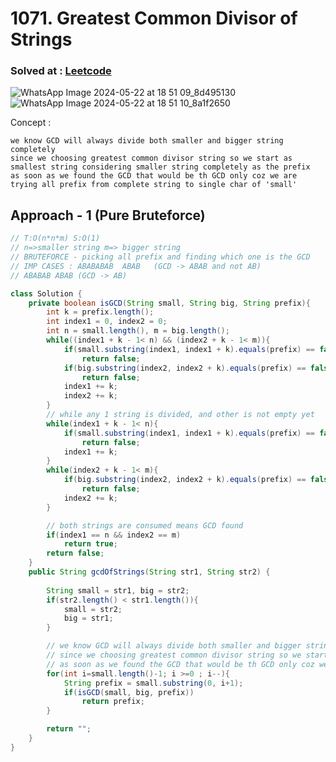 # 1071. Greatest Common Divisor of Strings

### Solved at : [Leetcode](https://leetcode.com/problems/greatest-common-divisor-of-strings/description/?envType=study-plan-v2&envId=leetcode-75)
![WhatsApp Image 2024-05-22 at 18 51 09_8d495130](https://github.com/yashasviyadav1/dsa-questions/assets/124666305/7cfab2b0-f3d5-4137-9e28-f91672f7a7eb)
![WhatsApp Image 2024-05-22 at 18 51 10_8a1f2650](https://github.com/yashasviyadav1/dsa-questions/assets/124666305/b0a11240-85a7-4b8e-b696-81aaa109f420)


Concept : 
```
we know GCD will always divide both smaller and bigger string completely
since we choosing greatest common divisor string so we start as smallest string considering smaller string completely as the prefix
as soon as we found the GCD that would be th GCD only coz we are trying all prefix from complete string to single char of 'small'   
```

## Approach - 1 (Pure Bruteforce)
```java
// T:O(n*n*m) S:O(1)
// n=>smaller string m=> bigger string
// BRUTEFORCE - picking all prefix and finding which one is the GCD
// IMP CASES : ABABABAB  ABAB   (GCD -> ABAB and not AB)
// ABABAB ABAB (GCD -> AB)

class Solution {
    private boolean isGCD(String small, String big, String prefix){
        int k = prefix.length();
        int index1 = 0, index2 = 0;
        int n = small.length(), m = big.length();
        while((index1 + k - 1< n) && (index2 + k - 1< m)){
            if(small.substring(index1, index1 + k).equals(prefix) == false) // prefix could not divide the small
                return false;
            if(big.substring(index2, index2 + k).equals(prefix) == false)
                return false;
            index1 += k;
            index2 += k;
        } 
        // while any 1 string is divided, and other is not empty yet
        while(index1 + k - 1< n){
            if(small.substring(index1, index1 + k).equals(prefix) == false) // prefix could not divide the small
                return false;
            index1 += k;
        }
        while(index2 + k - 1< m){
            if(big.substring(index2, index2 + k).equals(prefix) == false)
                return false;
            index2 += k;
        }

        // both strings are consumed means GCD found
        if(index1 == n && index2 == m)
            return true;
        return false;
    }
    public String gcdOfStrings(String str1, String str2) {
        
        String small = str1, big = str2;
        if(str2.length() < str1.length()){
            small = str2;
            big = str1;
        }

        // we know GCD will always divide both smaller and bigger string completely
        // since we choosing greatest common divisor string so we start as smallest string considering smaller string completely as the prefix
        // as soon as we found the GCD that would be th GCD only coz we are trying all prefix from complete string to single char of 'small'
        for(int i=small.length()-1; i >=0 ; i--){
            String prefix = small.substring(0, i+1);
            if(isGCD(small, big, prefix))
                return prefix;
        }

        return "";
    }
}
```
